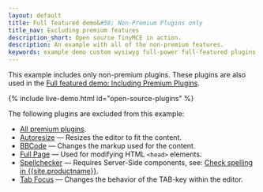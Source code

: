 ```yaml
---
layout: default
title: Full featured demo&#58; Non-Premium Plugins only
title_nav: Excluding premium features
description_short: Open source TinyMCE in action.
description: An example with all of the non-premium features.
keywords: example demo custom wysiwyg full-power full-featured plugins non-premium
---
```


This example includes only non-premium plugins. These plugins are also used in the [Full featured demo: Including Premium Plugins]({{site.baseurl}}/demo/full-featured/premium-full-featured/).

{% include live-demo.html id="open-source-plugins" %}

The following plugins are excluded from this example:

* [All premium plugins]({{site.plugindirectory}}).
* [Autoresize]({{site.baseurl}}/plugins/opensource/autoresize) — Resizes the editor to fit the content.
* [BBCode]({{site.baseurl}}/plugins/opensource/bbcode) — Changes the markup used for the content.
* [Full Page]({{site.baseurl}}/plugins/opensource/fullpage) — Used for modifying HTML `<head>` elements.
* [Spellchecker]({{site.baseurl}}/plugins/opensource/spellchecker) — Requires Server-Side components, see: [Check spelling in {{site.productname}}]({{site.baseurl}}/general-configuration-guide/spell-checking/).
* [Tab Focus]({{site.baseurl}}/plugins/opensource/tabfocus) — Changes the behavior of the TAB-key within the editor.
